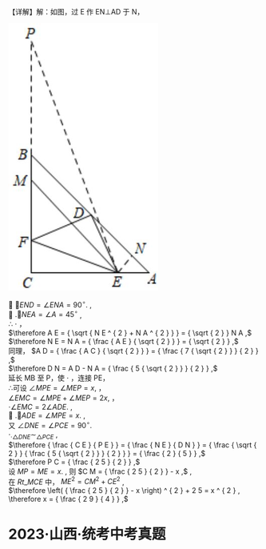 【详解】解：如图，过 E 作 EN⊥AD 于 N，

![](<../../qs_image_DB/专题1-6_二倍角的解题策略：倍半角模型与绝配角（解析版）_/4f1e4bd93f4b2b03ba450669637fbc69d815f0b88639646dac32984cbc0fe744.jpg>)

 $\angle E N D = \angle E N A = 9 0 ^ { \circ } .$ ,  
 $. \angle N E A = \angle A = 4 5 ^ { \circ }$ ,  
∴ $\cdot$ ，  
$\therefore A E = { \sqrt { N E ^ { 2 } + N A ^ { 2 } } } = { \sqrt { 2 } } N A ,$   
$\therefore N E = N A = { \frac { A E } { \sqrt { 2 } } } = { \sqrt { 2 } } ,$   
同理， $A D = { \frac { A C } { \sqrt { 2 } } } = { \frac { 7 { \sqrt { 2 } } } { 2 } } ,$   
$\therefore D N = A D - N A = { \frac { 5 { \sqrt { 2 } } } { 2 } } ,$   
延长 MB 至 P，使 $\cdot$ ，连接 PE，  
∴可设 $\angle M P E = \angle M E P = x ,$ ，  
$\angle E M C = \angle M P E + \angle M E P = 2 x ,$ ，  
$\cdot \angle E M C = 2 \angle A D E .$ ,  
 $. \angle A D E = \angle M P E = x .$ ,  
又 $\angle D N E = \angle P C E = 9 0 ^ { \circ } .$   
$\cdot _ { \cdot \triangle D N E } \sim _ { \triangle P C E }$ ,  
$\therefore { \frac { C E } { P E } } = { \frac { N E } { D N } } = { \frac { \sqrt { 2 } } { \frac { 5 { \sqrt { 2 } } } { 2 } } } = { \frac { 2 } { 5 } } ,$   
$\therefore P C = { \frac { 2 5 } { 2 } } ,$   
设 $M P = M E = x .$ , 则 $C M = { \frac { 2 5 } { 2 } } - x ,$ ,  
在 $R t { \_ } M C E$ 中， $M E ^ { 2 } = C M ^ { 2 } + C E ^ { 2 }$ ,  
$\therefore \left( { \frac { 2 5 } { 2 } } - x \right) ^ { 2 } + 2 5 = x ^ { 2 } , \therefore x = { \frac { 2 9 } { 4 } } ,$

# 2023·山西·统考中考真题
